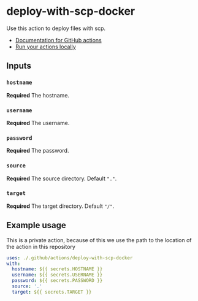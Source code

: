# deploy-with-scp-docker

Use this action to deploy files with scp.

* [Documentation for GitHub actions](https://help.github.com/en/actions/building-actions/creating-a-docker-container-action)
* [Run your actions locally](https://github.com/nektos/act)

## Inputs

### `hostname`

**Required** The hostname.

### `username`

**Required** The username.

### `password`

**Required** The password.

### `source`

**Required** The source directory. Default `"."`.

### `target`

**Required** The target directory. Default `"/"`.

## Example usage

This is a private action, because of this we use the path to the location of the action in this repository

``` yaml
uses: ./.github/actions/deploy-with-scp-docker
with:
  hostname: ${{ secrets.HOSTNAME }}
  username: ${{ secrets.USERNAME }}
  password: ${{ secrets.PASSWORD }}
  source: '.'
  target: ${{ secrets.TARGET }}
```
